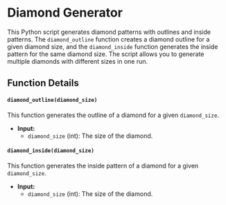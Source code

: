 # Diamond Generator

This Python script generates diamond patterns with outlines and inside patterns. The `diamond_outline` function creates a diamond outline for a given diamond size, and the `diamond_inside` function generates the inside pattern for the same diamond size. The script allows you to generate multiple diamonds with different sizes in one run.

## Function Details

#### `diamond_outline(diamond_size)`

This function generates the outline of a diamond for a given `diamond_size`.

- **Input:**
  - `diamond_size` (int): The size of the diamond.

#### `diamond_inside(diamond_size)`

This function generates the inside pattern of a diamond for a given `diamond_size`.

- **Input:**
  - `diamond_size` (int): The size of the diamond.
